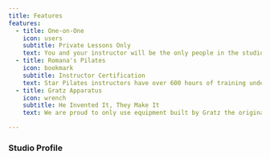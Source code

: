 ```yaml
---
title: Features
features:
  - title: One-on-One
    icon: users
    subtitle: Private Lessons Only
    text: You and your instructor will be the only people in the studio during your lesson. This allows us to put all of the focus on you without distractions.
  - title: Romana's Pilates
    icon: bookmark
    subtitle: Instructor Certification
    text: Star Pilates instructors have over 600 hours of training under the tutelage of Joseph Pilates protégé Romana Kryzanowska.
  - title: Gratz Apparatus
    icon: wrench
    subtitle: He Invented It, They Make It
    text: We are proud to only use equipment built by Gratz the original manufacturer of Pilates apparatus and the industry's source for authentic equipment.

---
```


### Studio Profile
